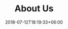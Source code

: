 ---
title: "About Us"
date: 2018-07-12T18:19:33+06:00
bg_image: images/background/page-title.jpg
description : "This is meta description"
layout: "about"
draft: false

###################################### ceo ########################################
ceo:
  enable : true
  bg_image : images/about/ceo.jpg
  title : We are efficient to <br> make your business rise
  content : Waleed Sahhary is the CEO and Managing Director of BWS e-Mobility Technologies GmbH. 2001 and 2005 he has recieved the Bachelor and the Master of Science in the Electrical Engineering and Information Technology form the universitiy of Aleppo/Syria and the Leibniz University of Hannover/Germany respectively. His Master Theses was about Multilevel Inverter. His focus during his study was on Power Electronics and Electric Motor Controls. Mr. Sahhary has been working at the majority of well-known German OEMs such as Daimler, BMW, Audi, Porsche and Volkswagen as Consultant. Furthermore, he was also working in the last 8 years in the Research and Pre-Development at Robert Bosch GmbH. Mr. Sahhary has published more than 40 publications and patents in the field of Power Electronics, Inverter Topologies, Electric Motor Controls Schemes and High Voltage Batteries. His Experience is especially solid and and wide in the filed of System Design of the Electric Powertrain of the Electric Mobility. Since January 2020 Mr. Sahhary is the CEO of BWS e-Mobility Technologies GmbH.
  signature : "images/about/ceo-signature.png"
  name : Waleed Sahhary
  designation : CEO

###################################### philosophy ####################################
philosophy:
  enable : true
  subtitle : Know About
  title : Our Philosophy
  content : "At BWS EmTech, our philosophy is to deliver reliable and innovative Battery Management Systems with a commitment to sustainability. We believe in practical solutions that redefine energy storage, prioritizing efficiency and environmental responsibility. Our focus on cutting-edge technology and integrity guides us in empowering businesses and individuals for a greener, more efficient future."
  image : images/about/philosophy.jpg

########################################### Mission ###################################
mission:
  enable : false
  inherit_homepage: false
  subtitle : Our Goal
  title : Company Mission
  content : Lorem ipsum dolor sit amet consectetur adipisicing elit sed eiusmod tempor didunt laboris nisi ut aliquip ex ea commodo consequat.
  image : images/chart.png
  accordion:
  - title : Our Company Mission
    description : Duis aute irure dolor in reprehenderit voluptate velit esse cillum dolore fugiat nulla pariatur.Excepteur sint ocaecat cupidatat non proident sunt culpa qui officia deserunt mollit anim id est laborum.
    
  - title : Our Company Vision
    description : Duis aute irure dolor in reprehenderit voluptate velit esse cillum dolore fugiat nulla pariatur.Excepteur sint ocaecat cupidatat non proident sunt culpa qui officia deserunt mollit anim id est laborum.
    
  - title : Our Company Goal
    description : Duis aute irure dolor in reprehenderit voluptate velit esse cillum dolore fugiat nulla pariatur.Excepteur sint ocaecat cupidatat non proident sunt culpa qui officia deserunt mollit anim id est laborum.

###################################### funfacts ####################################
funfacts:
  enable : true
  bg_image : images/background/cta.jpg
  counter:
  - title : Projects Done
    icon : ti-server # themify icon pack : https://themify.me/themify-icons
    count : 230
    
  - title : Satisfied Clients
    icon : ti-face-smile # themify icon pack : https://themify.me/themify-icons
    count : 125
    
  - title : Cup Of Coffee
    icon : ti-thumb-up # themify icon pack : https://themify.me/themify-icons
    count : 580

########################################### skill ###################################
skill:
  enable : false
  inherit_homepage: true
  subtitle : Our Skills
  title : Why Choose Us
  content: Lorem ipsum dolor sit amet, consectetur adipisicing elit, sed eiusmod tempor incididunt laboris nisi ut aliquip ex ea commodo consequat. <br><br> Duis aute irure dolor in reprehenderit voluptate velit esse cillum dolore fugiat nulla pariatur. Excepteur sint ocaecat cupidatat non proident sunt culpa qui officia deserunt mollit anim id est laborum. sed perspiciatis unde omnisiste natus error sit voluptatem accusantium.doloremque ladantium totam rem aperieaque ipsa quae ab illo inventore.veritatis. et quasi architecto beatae vitae dicta sunt explicabo.
  # funfacts
  funfacts :
  - icon : ti-server # themify icon pack : https://themify.me/themify-icons
    title : Projects Done
    count : 230
    
  - icon : ti-face-smile # themify icon pack : https://themify.me/themify-icons
    title : Satisfied Clients
    count : 789
    
  - icon : ti-thumb-up # themify icon pack : https://themify.me/themify-icons
    title : Cup Of Coffee
    count : 580

  # progressbar
  progressbar : 
  - title : Branding
    progress : 85%
    
  - title : Consulting
    progress : 90%
    
  - title : Business
    progress : 75%
    
  - title : Promotion
    progress : 90%


---